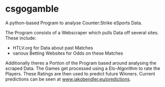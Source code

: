 # csgogamble

A python-based Program to analyse Counter:Strike eSports Data.

The Program consists of a Webscraper which pulls Data off several sites. These include:
  - HTLV.org for Data about past Matches
  - various Betting Websites for Odds on these Matches
  
Additionally theres a Portion of the Program based around analysing the scraped Data.
The Games get processed using a Elo-Algorithm to rate the Players. These Ratings are then
used to predict future Winners. Current predictions can be seen at www.jakobendler.eu/predictions.
